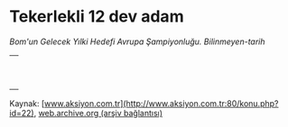# Tekerlekli 12 dev adam

*Bom'un Gelecek Yılki Hedefi Avrupa Şampiyonluğu. Bilinmeyen-tarih*

<div>
 <table>
  <tr>
   <td height="60" id="lgadvtd" name="lgadvtd">
    <!--ad:lg-->
    <script src="/web/20060317211430js_/http://www.aksiyon.com.tr/reklam/AdClient_20mart">
    </script>
    <!--//ad:lg-->
   </td>
  </tr>
 </table>
</div>


Kaynak: [www.aksiyon.com.tr](http://www.aksiyon.com.tr:80/konu.php?id=22), [web.archive.org (arşiv bağlantısı)](http://web.archive.org/web/20060317211430/http://www.aksiyon.com.tr:80/konu.php?id=22)
